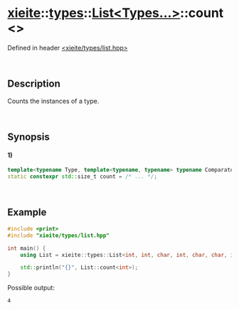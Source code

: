 # [xieite](../../../../../xieite.md)\:\:[types](../../../../../types.md)\:\:[List<Types...>](../../../list.md)\:\:count\<\>
Defined in header [<xieite/types/list.hpp>](../../../../../../include/xieite/types/list.hpp)

&nbsp;

## Description
Counts the instances of a type.

&nbsp;

## Synopsis
#### 1)
```cpp
template<typename Type, template<typename, typename> typename Comparator = std::is_same>
static constexpr std::size_t count = /* ... */;
```

&nbsp;

## Example
```cpp
#include <print>
#include "xieite/types/list.hpp"

int main() {
    using List = xieite::types::List<int, int, char, int, char, char, int>;

    std::println("{}", List::count<int>);
}
```
Possible output:
```
4
```
